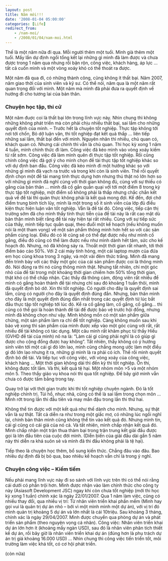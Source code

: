 ```yaml
---
layout: post
title: Năm mới!!!
date: '2008-01-04 05:00:00'
categories: [Life]
redirect_from: 
    - /nam-moi/
    - /2008/01/04/nam-moi.html
---
```


Thế là một năm nữa đi qua. Mỗi người thêm một tuổi. Mình già thêm một tuổi. Mấy lần dự định ngồi tổng kết lại những gì mình đã làm được và chưa được trong 1 năm qua nhưng rồi bận rộn, công việc, khách hàng, áp lực … tất cả cuốn mình và một vòng xoáy khó có thể thoát ra được.

Một năm đã qua đi, có những thành công, cũng không ít thất bại. Năm 2007, năm giao thời của sinh viên và kỹ sư. Có thể nói, năm qua là một năm rất quan trọng đối với mình. Một năm mà mình đã phải đưa ra quyết định về hướng đi cho tương lai của bản thân.

### Chuyện học tập, thi cử

Một năm đuợc coi là thất bại lớn trong lĩnh vực này. Nhìn chung thì không những không phát triển mà còn phải chịu nhiều thất bại, sai lầm cho những quyết định của mình.
– Trước hết là chuyện tốt nghiệp. Thực tập không tới nơi tới chốn, Bỏ dở luận văn, thi tốt nghiệp đạt kết quả thấp … liên tiếp những sai lầm, thất bại đến với mình.
Nguyên nhân thì nhiều, chủ quan có, khách quan có. Nhưng cái chính thì vẫn là chủ quan.
Thi học kỳ xong 1 năm 4 tuần, mình chính thức đi làm. Công việc đã kéo mình vào vòng xoáy kiếm từ rất sớm. Công việc đã làm mình quên đi thực tập tốt nghiệp. Rồi cũng chính công việc đã gợi ý cho mình chọn đề tài thực tập tốt nghiệp khác so với dự định ban đầu. Công việc đã kéo mình đi một hướng khác so với nhửng gì mình đã vạch ra trước và trong khi còn là sinh viên. Thế rồi quyết định chọn một đề tài mang tính thực dụng hơn nhưng thú thật nó lớn hơn so với những gì mình đã nghĩ cùng với thời gian không đủ, cùng với sự thiếu có gắng của bản thân … mình đã cố gắn quằn quại với tới một điểm 8 trong kỳ thực tập tốt nghiệp, một điểm số không phải là thấp nhưng chắc chắn kết quả về đề tài thì quản thực không phải là kết quả mong đợi.
Kế đến, đợi chờ điểm trung bình tích lũy, mình là một trong số ít sinh viên của lớp đủ điều kiện thực hiện luận văn tốt nghiệp. Vẫn là đề tài đó. Công việc, tiếp cận thị trường sớm đã cho mình thấy tính thực tiễn của đề tài này là rất cao mặt dù bản thân mình biết rằng đề tài này hiện tại rất nhiều. Cùng với sự tiếp sức của thầy, mình tiếp tục quằn quại, theo đuổi một kế hoạch (nếu không muốn nói là một tham vọng) về một sản phẩm thông minh hơn hết so với các sản phẩm cùng loại. Điều đó có lẽ cũng sẽ có thể đạt được nếu như mình cố gắng, điều đó cũng có thể làm được nếu như mình dành hết tâm, sức cho kế hoạch đó. Nhưng, nó đã không sảy ra. Thoắt một thời gian rất nhanh, tới thời điểm báo cáo 50%. Với 2 cái máy tính hỏng, một cái laptop mượn của đứa em học cùng khoa trong 3 ngày, và một vài đêm thức trắng. Mình đã mang đến trình bày với các thầy một góc của cái sản phẩm được coi là thông minh đó. Nói đúng ra thì nó cũng thông minh thật. Nhưng tất nhiên, chỉ một góc nhỏ của đề tài trong một khoảng thời gian chiếm hơn 50% tổng thời gian, thật khó có thể chấp nhận. Các thầy đã thông cảm, động viên rất nhiều để mình có gắng hoàn thành đề tài nhưng chỉ sau đó khoảng 1 tuần thôi, mình đã quyết định bỏ dở. Xin thi tốt nghiệp. Có người cho đây là quyết định sai lầm, cũng có người cho đây là quyết định đúng đắn. Nhưng, bản thân mình cho đây là một quyết định đúng đắn nhất trong các quyết định từ lúc bắt đầu thực tập tốt nghiệp tới lúc đó. Kể ra cố gắng làm, cố gắng, cố gắng… thì cũng có thể gọi là hoàn thành đề tài để được bảo vệ trước hội đồng, nhưng mình đã không chọn như vậy. Mình không mốn có một sản phẩm giữa chừng, một sản phẩm làm ra chỉ để tốt nghiệp. Càng không muốn sau khi bảo vệ xong thì sản phẩm của mình được xếp vào một góc cùng với rất, rất nhiều đề tài không có tác dụng. Một câu mình rất khâm phục từ thầy Hiếu (GVHD đề tài của mình) nô na là: “Làm cái gì cũng phải nghĩ là có giúp gì được cho cộng đồng được hay không”. Tất nhiên, thầy không có ý hướng sinh viên tới một cái gì đó lớn lao, mình cũng chẳng mong ước làm một điều gì đó lớn lao nhưng ít ra, những gì mình là ra phải có ích.
Thế rồi mình quyết định bỏ đề tài. Và tiếp tục với công việc, với vòng xoáy của công việc, khách hàng …
Một thời gian không dài thì đến kỳ thi tốt nghiệp. Ổn thi, không được tốt lắm. Và thi, kết quả tệ hại. Một nhóm môn >5 và một nhóm môn 5. Theo thầy giáo vụ khoa nói thì qua tốt nghiệp. Đế bây giờ mình vẫn chưa có được tấm bằng trong tay.

Quay trở lại với thời gian trước khi thi tốt nghiệp chuyên ngành. Đó là tốt nghiệp chính trị. Tủi hổ, nhục nhã, cũng có thể là sai lầm trong chọn môn … Mình rớt trong lần thi đầu tiên và may mắn đậu trong lần thi thứ hai.

Không thể tin được với một kết quả như thế dành cho mình. Nhưng, sự thật vẫn là sự thật. Tất cả diễn ra như trong một giấc mơ, có những lúc ngồi nghĩ lại, chính bản thân mình cũng không thể tin vào kết quả đó. Nhưng mình tin, cái gì cũng có cái giá của nó cả. Và tất nhiên, mình chấp nhận kết quả đó. Mình chấp nhận một trận thua thảm bại trong trận trung kết giải đấu được gọi là lớn đầu tiên của cuộc đời mình. (Diễn biến của giải đấu dài gần 5 năm này thì diễn ra khá suôn sẻ và mình đã thi đấu không phải là tệ hại).

Tiếp theo là chuyện học thêm, bổ sung kiến thức. Chẳng đâu vào đâu. Bao nhiêu dự định đã bị bỏ qua, bao nhiêu kế hoạch vẫn chỉ là trong ý nghĩ.

### Chuyện công việc – Kiếm tiếm

Nếu phải mang lĩnh vực này đi so sánh với lĩnh vực trên thì có thể nói rằng cái dưới có phần trội hơn.
Mình được nhận vào làm chính thức cho công ty này (Asiasoft Development JSC) ngay khi còn chưa tốt nghiệp (mới thi học kỳ xong 1 tuần) chính xác là ngày 22/01/2007. Qua 1 năm làm việc, cũng có nhiều thay đổi, qua nhiều vị trí:
Từ nhân viên triển khai phần mềm (Mình hay gọi vui là quản trị dự án nhỏ – bới vì một mình mình một dự án), với vị trí đó mình quản trị khoảng 5 dự án và lớn nhất là cái 10triệu.
Sau khoảng 3 tháng, chính xác là ngày 29/04/2007. Mình được chuyển qua phòng dự án và phát triển sản phẩm (theo nguyện vọng cá nhân). Công việc: Nhân viên triển khai dự án lớn hơn ít (khoảng mấy ngàn USD), sau đó là nhân viên phân tích thiết kế dự án, rồi bây giờ là nhân viên triển khai dự án (đúng hơn là phụ trách dự án
trị giá khoảng 16.000 USD) …
Nhìn chung thì công việc tiến triển tốt, môi trường làm việc khá tốt, có cơ hội phát triển.

(còn nữa)